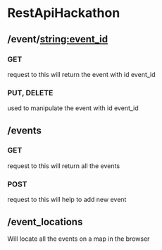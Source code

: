 # RestApiHackathon

## /event/<string:event_id>    
### GET 
request to this will return the event with id event_id
### PUT, DELETE 
used to manipulate the event with id event_id 

## /events   
### GET 
request to this will return all the events
### POST 
request to this will help to add new event

## /event_locations    
Will locate all the events on a map in the browser
